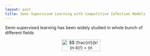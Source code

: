 ```yaml
---
layout: post
title: Semi-Supervised Learning with Competitive Infection Models
---
```

Semi-supervised learning has been widely studied in whole bunch of different fields

<p align="center"><img alt="$$&#10;\frac{n!}{k!(n-k)!} = {n \choose k}&#10;$$" src="https://rawgit.com/dadashkarimi/dadashkarimi.github.io/master/svgs/32737e0a8d5a4cf32ba3ab1b74902ab7.png?invert_in_darkmode" align="middle" width="127.89183pt" height="39.30498pt"/></p>



